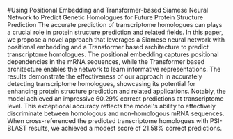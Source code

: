 #Using Positional Embedding and Transformer-based Siamese Neural Network to Predict Genetic Homologues for Future Protein Structure Prediction
The accurate prediction of transcriptome homologues can plays a crucial role in protein structure prediction and related fields. In this paper, we propose a novel approach that leverages a Siamese neural network with positional embedding and a Transformer based architecture to predict transcriptome homologues. The positional embedding captures positional dependencies in the mRNA sequences, while the Transformer based architecture enables the network to learn informative representations. The results demonstrate the effectiveness of our approach in accurately detecting transcriptome homologues, showcasing its potential for enhancing protein structure prediction and related applications. Notably, the model achieved an impressive 60.29\% correct predictions at transcriptome level. This exceptional accuracy reflects the model's ability to effectively discriminate between homologous and non-homologous mRNA sequences. When cross-referenced the predicted transcriptome homologues with PSI-BLAST results, we achieved a modest score of 21.58\% correct predictions. 
